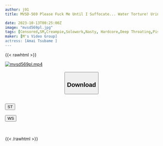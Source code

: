 ```yaml
---
author: j91
title: MVSD-569 Please Fuck Me Until I Suffocate... Water Torture! Urine Torture! A Shady Masochist Clerk's Distorted Perverted Desire Awakens Through Oxygen Deprivation Torture Tsubame Ameyori

date: 2023-10-13T00:25:00Z
image: "mvsd569pl.jpg"
tags: [Censored,SM,Creampie,Solowork,Nasty, Hardcore,Deep Throating,Piss Drinking	 ]
maker: [M's Video Group]
actress: [Amai Tsubame ]
---
```



{{< rawhtml >}}

<div class="video" data-videoid="1q39bq1mY4c6Wg">
    <a href="javascript:;">
        <img src="https://my.j91.asia/posts/mvsd569pl/mvsd569pl.jpg" width="WIDTH" height="HEIGHT" alt="mvsd569pl.mp4" loading="lazy">
    </a>
</div>

<script type="text/javascript" src="https://j91.asia/asset/on-demand-st.js"></script>

<br>
  <link rel="stylesheet" href="https://j91.asia/asset/bs5.css">
  
  <center>
  <button class="btn btn-primary" type="button" data-bs-toggle="collapse" data-bs-target=".multi-collapse" aria-expanded="false" aria-controls="multiCollapseExample1 multiCollapseExample2"><h2>Download</h2></button></center>
</p>
<div class="row">
  <div class="col">
    <div class="collapse multi-collapse" id="multiCollapseExample1">
      <div class="card card-body">
	      	      <br>
<div class="buttons">  
<a href="https://streamtape.to/v/1q39bq1mY4c6Wg"><button class="btn-hover color-3"><i class="fa fa-download"></i> ST</button></a></div>
    </div>
  </div>
</div>
  <div class="col">
    <div class="collapse multi-collapse" id="multiCollapseExample2">
      <div class="card card-body">
	      <br>
<div class="buttons">
    <a href="https://wolfstream.tv/dxuns84ykece"><button class="btn-hover color-9"><i class="fa fa-download"></i> WS</button></a></div>
<br><br>
      </div>
    </div>
  </div>
</div>

{{< /rawhtml >}}
